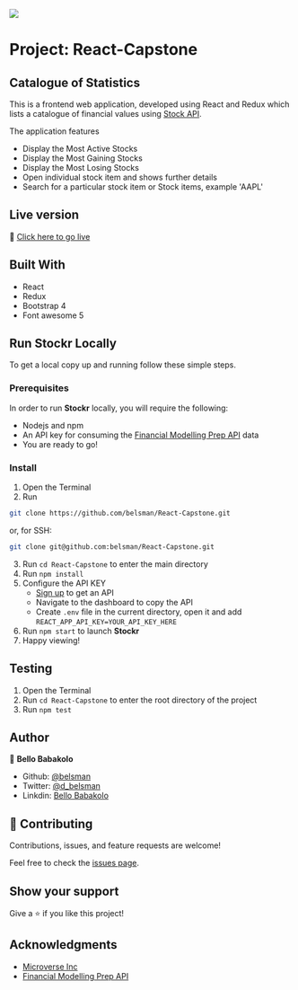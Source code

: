 ![](https://img.shields.io/badge/Microverse-blueviolet)

# Project: React-Capstone
## Catalogue of Statistics

This is a frontend web application, developed using React and Redux which lists a catalogue of financial values using [Stock API](https://financialmodelingprep.com/developer/docs/).

The application features
- Display the Most Active Stocks
- Display the Most Gaining Stocks
- Display the Most Losing Stocks
- Open individual stock item and shows further details
- Search for a particular stock item or Stock items, example 'AAPL'

## Live version

🔗 [Click here to go live](https://powerful-oasis-60936.herokuapp.com/)

## Built With

- React
- Redux
- Bootstrap 4
- Font awesome 5

## Run Stockr Locally

To get a local copy up and running follow these simple steps.

### Prerequisites

In order to run **Stockr** locally, you will require the following:
- Nodejs and npm
- An API key for consuming the [Financial Modelling Prep API](https://financialmodelingprep.com/developer/docs/) data
- You are ready to go!

### Install

1) Open the Terminal
2) Run

```sh
git clone https://github.com/belsman/React-Capstone.git
```

or, for SSH:

```sh
git clone git@github.com:belsman/React-Capstone.git
```

3) Run ```cd React-Capstone``` to enter the main directory
4) Run ```npm install```
5) Configure the API KEY
    - [Sign up](https://financialmodelingprep.com/developer/docs/) to get an API
    - Navigate to the dashboard to copy the API
    - Create `.env` file in the current directory, open it and add `REACT_APP_API_KEY=YOUR_API_KEY_HERE`
6) Run `npm start` to launch **Stockr**
7) Happy viewing!

## Testing

1) Open the Terminal
2) Run ```cd React-Capstone``` to enter the root directory of the project
3) Run ```npm test```

## Author

👤 **Bello Babakolo**

- Github: [@belsman](https://github.com/belsman)
- Twitter: [@d_belsman](https://twitter.com/d_belsman)
- Linkdin: [Bello Babakolo](https://www.linkedin.com/in/bello-babakolo-b23b17145/)


## 🤝 Contributing

Contributions, issues, and feature requests are welcome!

Feel free to check the [issues page](issues/).

## Show your support

Give a ⭐️ if you like this project!

## Acknowledgments

- [Microverse Inc](https://www.microverse.org/)
- [Financial Modelling Prep API](https://financialmodelingprep.com/developer/docs/)
